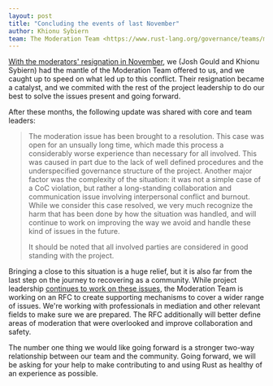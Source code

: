 ```yaml
---
layout: post
title: "Concluding the events of last November"
author: Khionu Sybiern
team: The Moderation Team <https://www.rust-lang.org/governance/teams/moderation>
---
```


[With the moderators' resignation in November](https://blog.rust-lang.org/inside-rust/2021/11/25/in-response-to-the-moderation-team-resignation.html), we (Josh Gould and Khionu Sybiern) had the mantle of the Moderation Team offered to us, and we caught up to speed on what led up to this conflict. Their resignation became a catalyst, and we commited with the rest of the project leadership to do our best to solve the issues present and going forward.

After these months, the following update was shared with core and team leaders:

> The moderation issue has been brought to a resolution. This case was open for an unsually long time, which made this process a considerably worse experience than necessary for all involved. This was caused in part due to the lack of well defined procedures and the underspecified governance structure of the project. Another major factor was the complexity of the situation: it was not a simple case of a CoC violation, but rather a long-standing collaboration and communication issue involving interpersonal conflict and burnout. While we consider this case resolved, we very much recognize the harm that has been done by how the situation was handled, and will continue to work on improving the way we avoid and handle these kind of issues in the future.
>
> It should be noted that all involved parties are considered in good standing with the project.

Bringing a close to this situation is a huge relief, but it is also far from the last step on the journey to recovering as a community. While project leadership [continues to work on these issues](https://blog.rust-lang.org/inside-rust/2022/05/19/governance-update.html), the Moderation Team is working on an RFC to create supporting mechanisms to cover a wider range of issues. We're working with professionals in mediation and other relevant fields to make sure we are prepared. The RFC additionally will better define areas of moderation that were overlooked and improve collaboration and safety.

The number one thing we would like going forward is a stronger two-way relationship between our team and the community. Going forward, we will be asking for your help to make contributing to and using Rust as healthy of an experience as possible.
